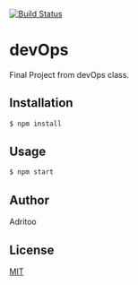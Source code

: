 [![Build Status](https://travis-ci.org/adritoo/devOps.svg?branch=master)](https://travis-ci.org/adritoo/devOps)

# devOps
Final Project from devOps class.

## Installation

```bash
$ npm install 
```

## Usage

```bash
$ npm start
```

## Author

Adritoo

## License
[MIT](https://choosealicense.com/licenses/mit/)
